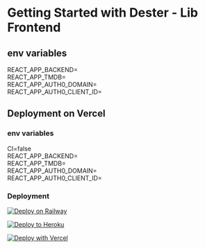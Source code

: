 # Getting Started with Dester - Lib Frontend

## env variables

REACT_APP_BACKEND= <br>
REACT_APP_TMDB= <br>
REACT_APP_AUTH0_DOMAIN= <br>
REACT_APP_AUTH0_CLIENT_ID= <br>

## Deployment on Vercel

### env variables

CI=false <br>
REACT_APP_BACKEND= <br>
REACT_APP_TMDB= <br>
REACT_APP_AUTH0_DOMAIN= <br>
REACT_APP_AUTH0_CLIENT_ID= <br>

### Deployment

[![Deploy on Railway](https://railway.app/button.svg)](https://railway.app/new/template/Jo05JB)

<p><a href="https://heroku.com/deploy"> <img src="https://www.herokucdn.com/deploy/button.svg" alt="Deploy to Heroku" /></a></p>

[![Deploy with Vercel](https://vercel.com/button)](https://vercel.com/new/project?template=https://github.com/TechBoyn/Frontend)
